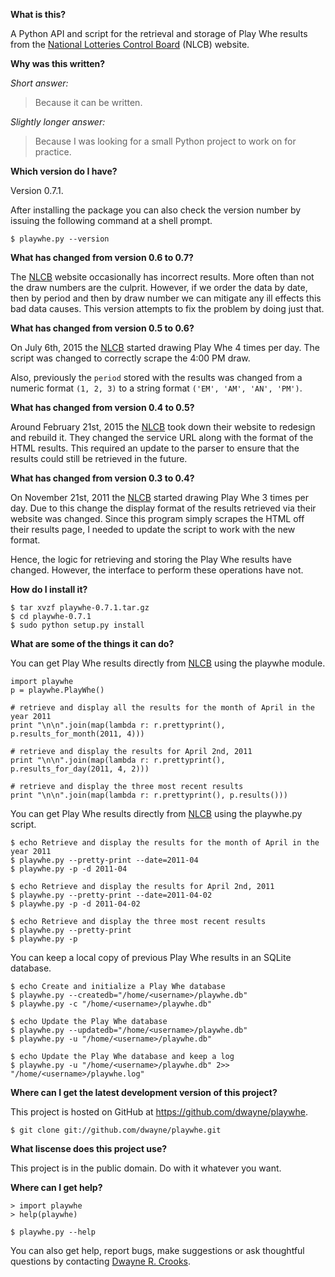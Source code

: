 **What is this?**

A Python API and script for the retrieval and storage of Play Whe results from the [National Lotteries Control Board](http://www.nlcb.co.tt/) (NLCB) website.

**Why was this written?**

*Short answer:*

> Because it can be written.

*Slightly longer answer:*

> Because I was looking for a small Python project to work on for practice.

**Which version do I have?**

Version 0.7.1.

After installing the package you can also check the version number by issuing
the following command at a shell prompt.

    $ playwhe.py --version

**What has changed from version 0.6 to 0.7?**

The [NLCB](http://www.nlcb.co.tt/) website occasionally has incorrect results.
More often than not the draw numbers are the culprit. However, if we order
the data by date, then by period and then by draw number we can mitigate any
ill effects this bad data causes. This version attempts to fix the problem by
doing just that.

**What has changed from version 0.5 to 0.6?**

On July 6th, 2015 the [NLCB](http://www.nlcb.co.tt/) started drawing Play Whe
4 times per day. The script was changed to correctly scrape the 4:00 PM draw.

Also, previously the `period` stored with the results was changed from a
numeric format `(1, 2, 3)` to a string format `('EM', 'AM', 'AN', 'PM')`.

**What has changed from version 0.4 to 0.5?**

Around February 21st, 2015 the [NLCB](http://www.nlcb.co.tt/) took down their
website to redesign and rebuild it. They changed the service URL along with the
format of the HTML results. This required an update to the parser to ensure that
the results could still be retrieved in the future.

**What has changed from version 0.3 to 0.4?**

On November 21st, 2011 the [NLCB](http://www.nlcb.co.tt/) started drawing
Play Whe 3 times per day. Due to this change the display format of the results
retrieved via their website was changed. Since this program simply scrapes the
HTML off their results page, I needed to update the script to work with the new
format.

Hence, the logic for retrieving and storing the Play Whe results have changed.
However, the interface to perform these operations have not.

**How do I install it?**

    $ tar xvzf playwhe-0.7.1.tar.gz
    $ cd playwhe-0.7.1
    $ sudo python setup.py install

**What are some of the things it can do?**

You can get Play Whe results directly from [NLCB](http://www.nlcb.co.tt/) using
the playwhe module.

    import playwhe
    p = playwhe.PlayWhe()

    # retrieve and display all the results for the month of April in the year 2011
    print "\n\n".join(map(lambda r: r.prettyprint(), p.results_for_month(2011, 4)))

    # retrieve and display the results for April 2nd, 2011
    print "\n\n".join(map(lambda r: r.prettyprint(), p.results_for_day(2011, 4, 2)))

    # retrieve and display the three most recent results
    print "\n\n".join(map(lambda r: r.prettyprint(), p.results()))

You can get Play Whe results directly from [NLCB](http://www.nlcb.co.tt/) using
the playwhe.py script.

    $ echo Retrieve and display the results for the month of April in the year 2011
    $ playwhe.py --pretty-print --date=2011-04
    $ playwhe.py -p -d 2011-04

    $ echo Retrieve and display the results for April 2nd, 2011
    $ playwhe.py --pretty-print --date=2011-04-02
    $ playwhe.py -p -d 2011-04-02

    $ echo Retrieve and display the three most recent results
    $ playwhe.py --pretty-print
    $ playwhe.py -p

You can keep a local copy of previous Play Whe results in an SQLite database.

    $ echo Create and initialize a Play Whe database
    $ playwhe.py --createdb="/home/<username>/playwhe.db"
    $ playwhe.py -c "/home/<username>/playwhe.db"

    $ echo Update the Play Whe database
    $ playwhe.py --updatedb="/home/<username>/playwhe.db"
    $ playwhe.py -u "/home/<username>/playwhe.db"

    $ echo Update the Play Whe database and keep a log
    $ playwhe.py -u "/home/<username>/playwhe.db" 2>> "/home/<username>/playwhe.log"

**Where can I get the latest development version of this project?**

This project is hosted on GitHub at https://github.com/dwayne/playwhe.

    $ git clone git://github.com/dwayne/playwhe.git

**What liscense does this project use?**

This project is in the public domain. Do with it whatever you want.

**Where can I get help?**

    > import playwhe
    > help(playwhe)

    $ playwhe.py --help

You can also get help, report bugs, make suggestions or ask thoughtful
questions by contacting [Dwayne R. Crooks](mailto:me@dwaynecrooks.com).
